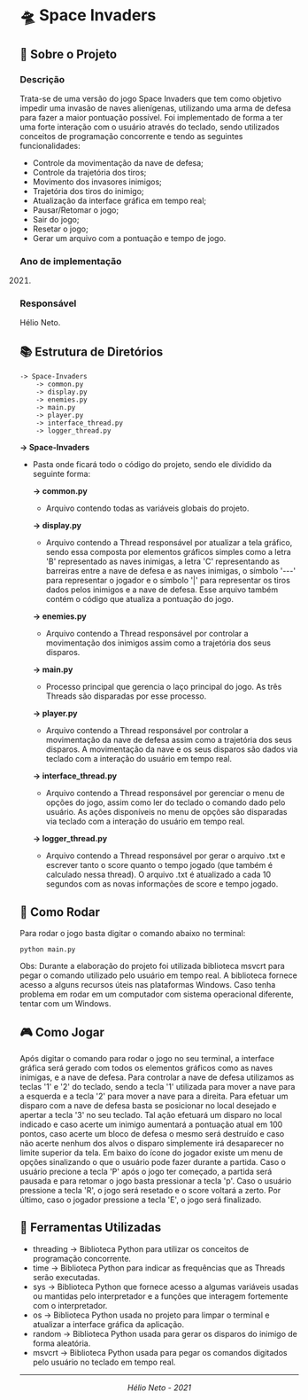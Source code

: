 # 🛸 Space Invaders

## 🔎 Sobre o Projeto

### **Descrição**

Trata-se de uma versão do jogo Space Invaders que tem como objetivo impedir uma invasão de naves alienígenas, utilizando uma arma de defesa para fazer a maior pontuação possível. Foi implementado de forma a ter uma forte interação com o usuário através do teclado, sendo utilizados conceitos de programação concorrente e tendo as seguintes funcionalidades:

- Controle da movimentação da nave de defesa;
- Controle da trajetória dos tiros;
- Movimento dos invasores inimigos;
- Trajetória dos tiros do inimigo;
- Atualização da interface gráfica em tempo real;
- Pausar/Retomar o jogo;
- Sair do jogo;
- Resetar o jogo;
- Gerar um arquivo com a pontuação e tempo de jogo.

### **Ano de implementação**

2021.

### **Responsável**

Hélio Neto.

## 📚 Estrutura de Diretórios

    -> Space-Invaders
        -> common.py
        -> display.py
        -> enemies.py
        -> main.py
        -> player.py
        -> interface_thread.py
        -> logger_thread.py

**-> Space-Invaders**

- Pasta onde ficará todo o código do projeto, sendo ele dividido da seguinte forma:

  **-> common.py**

  - Arquivo contendo todas as variáveis globais do projeto.

  **-> display.py**

  - Arquivo contendo a Thread responsável por atualizar a tela gráfico, sendo essa composta por elementos gráficos simples como a letra 'B' representado as naves inimigas, a letra 'C' representando as barreiras entre a nave de defesa e as naves inimigas, o símbolo '---' para representar o jogador e o símbolo '|' para representar os tiros dados pelos inimigos e a nave de defesa. Esse arquivo também contém o código que atualiza a pontuação do jogo. 

  **-> enemies.py**

  - Arquivo contendo a Thread responsável por controlar a movimentação dos inimigos assim como a trajetória dos seus disparos.

  **-> main.py**

  - Processo principal que gerencia o laço principal do jogo. As três Threads são disparadas por esse processo.

  **-> player.py**

  - Arquivo contendo a Thread responsável por controlar a movimentação da nave de defesa assim como a trajetória dos seus disparos. A movimentação da nave e os seus disparos são dados via teclado com a interação do usuário em tempo real. 

  **-> interface_thread.py**

  - Arquivo contendo a Thread responsável por gerenciar o menu de opções do jogo, assim como ler do teclado o comando dado pelo usuário. As ações disponíveis no menu de opções são disparadas via teclado com a interação do usuário em tempo real.

  **-> logger_thread.py**

  - Arquivo contendo a Thread responsável por gerar o arquivo .txt e escrever tanto o score quanto o tempo jogado (que também é calculado nessa thread). O arquivo .txt é atualizado a cada 10 segundos com as novas informações de score e tempo jogado.

## 📲 Como Rodar

Para rodar o jogo basta digitar o comando abaixo no terminal:

    python main.py

Obs: Durante a elaboração do projeto foi utilizada biblioteca msvcrt para pegar o comando utilizado pelo usuário em tempo real. A biblioteca fornece acesso a alguns recursos úteis nas plataformas Windows. Caso tenha problema em rodar em um computador com sistema operacional diferente, tentar com um Windows.

## 🎮 Como Jogar

Após digitar o comando para rodar o jogo no seu terminal, a interface gráfica será gerado com todos os elementos gráficos como as naves inimigas, e a nave de defesa. Para controlar a nave de defesa utilizamos as teclas '1' e '2' do teclado, sendo a tecla '1' utilizada para mover a nave para a esquerda e a tecla '2' para mover a nave para a direita. Para efetuar um disparo com a nave de defesa basta se posicionar no local desejado e apertar a tecla '3' no seu teclado. Tal ação efetuará um disparo no local indicado e caso acerte um inimigo aumentará a pontuação atual em 100 pontos, caso acerte um bloco de defesa o mesmo será destruído e caso não acerte nenhum dos alvos o disparo simplemente irá desaparecer no limite superior da tela. Em baixo do ícone do jogador existe um menu de opções sinalizando o que o usuário pode fazer durante a partida. Caso o usuário precione a tecla 'P' após o jogo ter começado, a partida será pausada e para retomar o jogo basta pressionar a tecla 'p'. Caso o usuário pressione a tecla 'R', o jogo será resetado e o score voltará a zerto. Por último, caso o jogador pressione a tecla 'E', o jogo será finalizado.

## 🔧 Ferramentas Utilizadas

- threading -> Biblioteca Python para utilizar os conceitos de programação concorrente.
- time -> Biblioteca Python para indicar as frequências que as Threads serão executadas.
- sys -> Biblioteca Python que fornece acesso a algumas variáveis usadas ou mantidas pelo interpretador e a funções que interagem fortemente com o interpretador.
- os -> Biblioteca Python usada no projeto para limpar o terminal e atualizar a interface gráfica da aplicação.
- random -> Biblioteca Python usada para gerar os disparos do inimigo de forma aleatória.
- msvcrt -> Biblioteca Python usada para pegar os comandos digitados pelo usuário no teclado em tempo real.

---

_<p style="text-align:center;">Hélio Neto - 2021</p>_
